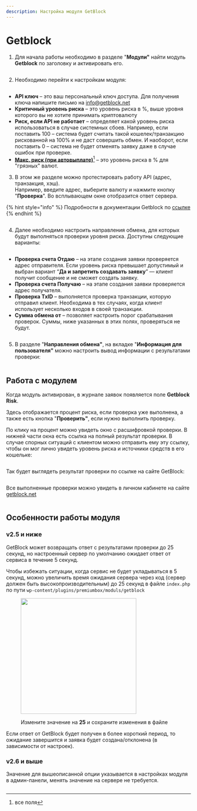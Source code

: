 ```yaml
---
description: Настройка модуля GetBlock
---
```


# Getblock

1. Для начала работы необходимо в разделе "**Модули"** найти модуль **Getblock** по заголовку  и активировать его.

<figure><img src="../../../.gitbook/assets/Screenshot_1.png" alt=""><figcaption></figcaption></figure>

2. Необходимо перейти к настройкам модуля:

<figure><img src="../../../.gitbook/assets/image (921).png" alt=""><figcaption></figcaption></figure>

* **API ключ** – это ваш персональный ключ доступа. Для получения ключа напишите письмо на [info@getblock.net](mailto:info@getblock.net)
* **Критичный уровень риска** – это уровень риска в %, выше уровня которого вы не хотите принимать криптовалюту
* **Риск, если API не работает** – определяет какой уровень риска использоваться в случае системных сбоев. Например, если поставить 100 – система будет считать такой кошелек/транзакцию рискованной на 100% и не даст совершить обмен. И наоборот, если поставить 0 – система не будет отменять заявку даже в случае ошибок при проверке.
* [**Макс. риск (при автовыплате)**](#user-content-fn-1)[^1] – это уровень риска в % для "грязных" валют.

3. В этом же разделе можно протестировать работу API (адрес, транзакция, хэш).\
   Например, введите адрес, выберите валюту и нажмите кнопку "**Проверка**". Во всплывающем окне отобразится ответ сервера.

{% hint style="info" %}
Подробности в документации Getblock по [ссылке](https://getblock.net/api/documentation)
{% endhint %}

<figure><img src="../../../.gitbook/assets/image (1234).png" alt=""><figcaption></figcaption></figure>

4. Далее необходимо настроить направления обмена, для которых будут выполняться проверки уровня риска. Доступны следующие варианты:

<figure><img src="../../../.gitbook/assets/Screenshot_4.png" alt=""><figcaption></figcaption></figure>

* **Проверка счета Отдаю** – на этапе создания заявки проверяется адрес отправителя. Если уровень риска превышает допустимый и выбран вариант “**Да и запретить создавать заявку**” — клиент получит сообщение и не сможет создать заявку.
* **Проверка счета Получаю** – на этапе создания заявки проверяется адрес получателя.&#x20;
* **Проверка TxID** – выполняется проверка транзакции, которую отправил клиент. Необходима в тех случаях, когда клиент использует несколько входов в своей транзакции.&#x20;
* **Сумма обмена от** – позволяет настроить порог срабатывания проверок. Суммы, ниже указанных в этих полях, проверяться не будут.

<figure><img src="../../../.gitbook/assets/Screenshot_5 (1).png" alt=""><figcaption></figcaption></figure>

5. В разделе "**Направления обмена"**, на вкладке "**Информация для пользователя"** можно настроить вывод информации с результатами проверки:

<figure><img src="../../../.gitbook/assets/Screenshot_6 (2).png" alt=""><figcaption></figcaption></figure>

## Работа с модулем

Когда модуль активирован, в журнале заявок появляется поле **Getblock Risk**.&#x20;

Здесь отображается процент риска, если проверка уже выполнена, а также есть кнопка "**Проверить"**, если нужно выполнить проверку.

По клику на процент можно увидеть окно с расшифровкой проверки. В нижней части окна есть ссылка на полный результат проверки. В случае спорных ситуаций с клиентом можно отправить ему эту ссылку, чтобы он мог лично увидеть уровень риска и источники средств в его кошельке:

<figure><img src="../../../.gitbook/assets/Screenshot_7 (2).png" alt=""><figcaption></figcaption></figure>

Так будет выглядеть результат проверки по ссылке на сайте GetBlock:

<figure><img src="../../../.gitbook/assets/Screenshot_8 (1).png" alt=""><figcaption></figcaption></figure>

Все выполненные проверки можно увидеть в личном кабинете на сайте [getblock.net](https://getblock.net/)

<figure><img src="../../../.gitbook/assets/Screenshot_9.png" alt=""><figcaption></figcaption></figure>

## Особенности работы модуля

### v2.5 и ниже

GetBlock может возвращать ответ с результатами проверки до 25 секунд, но настроенный сервер по умолчанию ожидает ответ от сервиса в течение 5 секунд.

Чтобы избежать ситуации, когда сервис не будет укладываться в 5 секунд, можно увеличить время ожидания сервера через код (сервер должен быть высокопроизводительным) до 25 секунд в файле `index.php` по пути `wp-content/plugins/premiumbox/moduls/getblock`

<figure><img src="../../../.gitbook/assets/image (839).png" alt="" width="315"><figcaption><p>Измените значение на <strong>25</strong> и сохраните изменения в файле</p></figcaption></figure>

Если ответ от GetBlock будет получен в более короткий период, то ожидание завершится и заявка будет создана/отклонена (в зависимости от настроек).

### v2.6 и выше

Значение для вышеописанной опции указывается в настройках модуля в админ-панели, менять значение на сервере не требуется.

<figure><img src="../../../.gitbook/assets/image (350).png" alt=""><figcaption></figcaption></figure>

[^1]: все поля
